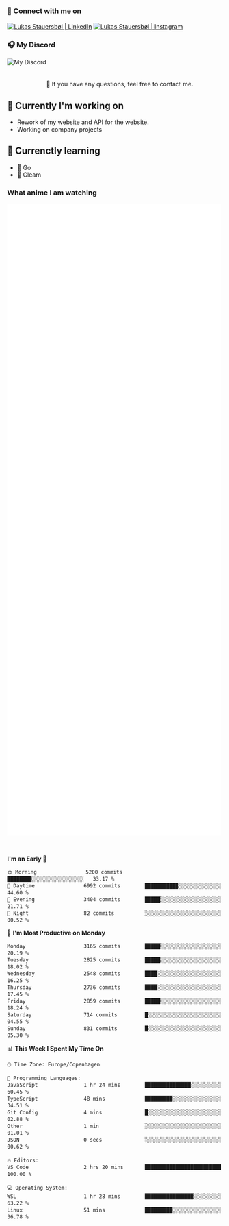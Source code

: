 ### 🔗 Connect with me on
<a href="https://www.instagram.com/lukas_stauersbol" target="_blank"><img align="center" src="https://raw.githubusercontent.com/stauersbol/stauersbol/main/images/instagram.svg" alt="Lukas Stauersbøl | LinkedIn" width="30px"/></a>
<a href="https://www.linkedin.com/in/lukas-stauersbol/" target="_blank"><img align="center" src="https://raw.githubusercontent.com/stauersbol/stauersbol/main/images/linkedin.svg" alt="Lukas Stauersbøl | Instagram" width="30px"/></a>

<p align="center">
 <h3>🎧 My Discord</h3>
 <img align="left" height="55px" src="https://discord.c99.nl/widget/theme-2/147806323323568128.png" alt="My Discord" />
</p>

<br/>
<br/>
<br/>
💬 If you have any questions, feel free to contact me.

## 🔭 Currently I'm working on
- Rework of my website and API for the website.
- Working on company projects
 
## 🌱 Currenctly learning
- 💙 Go
- 💜 Gleam

### What anime I am watching
<a href="https://anilist.co/user/slashiy/" align="center"><img align="center" width="500px" src="metrics.plugin.personal.anilist.svg" /></a>

<br/>

<!--START_SECTION:waka-->
**I'm an Early 🐤** 

```text
🌞 Morning                5200 commits        ████████░░░░░░░░░░░░░░░░░   33.17 % 
🌆 Daytime                6992 commits        ███████████░░░░░░░░░░░░░░   44.60 % 
🌃 Evening                3404 commits        █████░░░░░░░░░░░░░░░░░░░░   21.71 % 
🌙 Night                  82 commits          ░░░░░░░░░░░░░░░░░░░░░░░░░   00.52 % 
```
📅 **I'm Most Productive on Monday** 

```text
Monday                   3165 commits        █████░░░░░░░░░░░░░░░░░░░░   20.19 % 
Tuesday                  2825 commits        █████░░░░░░░░░░░░░░░░░░░░   18.02 % 
Wednesday                2548 commits        ████░░░░░░░░░░░░░░░░░░░░░   16.25 % 
Thursday                 2736 commits        ████░░░░░░░░░░░░░░░░░░░░░   17.45 % 
Friday                   2859 commits        █████░░░░░░░░░░░░░░░░░░░░   18.24 % 
Saturday                 714 commits         █░░░░░░░░░░░░░░░░░░░░░░░░   04.55 % 
Sunday                   831 commits         █░░░░░░░░░░░░░░░░░░░░░░░░   05.30 % 
```


📊 **This Week I Spent My Time On** 

```text
🕑︎ Time Zone: Europe/Copenhagen

💬 Programming Languages: 
JavaScript               1 hr 24 mins        ███████████████░░░░░░░░░░   60.45 % 
TypeScript               48 mins             █████████░░░░░░░░░░░░░░░░   34.51 % 
Git Config               4 mins              █░░░░░░░░░░░░░░░░░░░░░░░░   02.88 % 
Other                    1 min               ░░░░░░░░░░░░░░░░░░░░░░░░░   01.01 % 
JSON                     0 secs              ░░░░░░░░░░░░░░░░░░░░░░░░░   00.62 % 

🔥 Editors: 
VS Code                  2 hrs 20 mins       █████████████████████████   100.00 % 

💻 Operating System: 
WSL                      1 hr 28 mins        ████████████████░░░░░░░░░   63.22 % 
Linux                    51 mins             █████████░░░░░░░░░░░░░░░░   36.78 % 
```


<!--END_SECTION:waka-->
